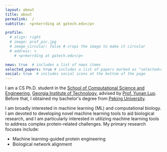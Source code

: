 ```yaml
---
layout: about
title: about
permalink:  /
subtitle:  <p>kerrding at gatech.edu</p>

profile:
  # align: right
  # image: prof_pic.jpg
  # image_circular: false # crops the image to make it circular
  # address: >
    # <p>kerrding at gatech.edu</p>

news: true  # includes a list of news items
selected_papers: true # includes a list of papers marked as "selected={true}"
social: true  # includes social icons at the bottom of the page
---
```


I am a CS Ph.D. student in the [School of Computational Science and Engineering](https://cse.gatech.edu/), [Georgia Institute of Technology](https://gatech.edu/), advised by [Prof. Yunan Luo](https://faculty.cc.gatech.edu/~yunan/). Before that, I obtained my bachelor's degree from [Peking University](https://english.pku.edu.cn/).

I am broadly interested in machine learning (ML) and computational biology. I am devoted to developing novel machine learning tools to aid biological research, and I am particularly interested in utilizing machine learning tools to address complex protein-related challenges. My primary research focuses include:
- Machine learning-guided protein engineering
- Biological network alignment

